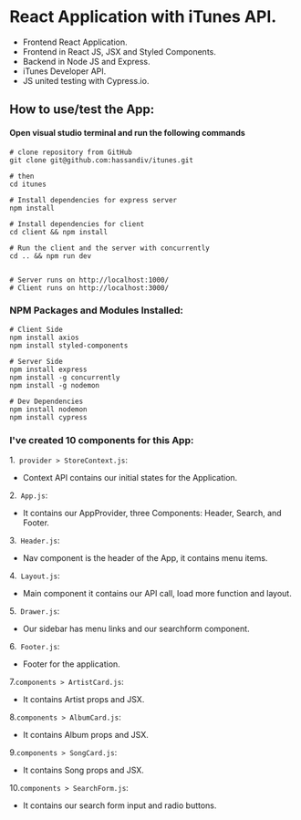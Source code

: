 # React Application with iTunes API.

* Frontend React Application.
* Frontend in React JS, JSX and Styled Components.
* Backend in Node JS and Express.
* iTunes Developer API.
* JS united testing with Cypress.io.

## How to use/test the App:
#### Open visual studio terminal and run the following commands
```
# clone repository from GitHub
git clone git@github.com:hassandiv/itunes.git             

# then
cd itunes

# Install dependencies for express server
npm install

# Install dependencies for client
cd client && npm install

# Run the client and the server with concurrently
cd .. && npm run dev


# Server runs on http://localhost:1000/ 
# Client runs on http://localhost:3000/
```

### NPM Packages and Modules Installed:

```
# Client Side
npm install axios
npm install styled-components

# Server Side
npm install express
npm install -g concurrently
npm install -g nodemon

# Dev Dependencies
npm install nodemon
npm install cypress
```

### I've created 10 components for this App:

1.``` provider > StoreContext.js```: 
* Context API contains our initial states for the Application.

2.``` App.js```: 
* It contains our AppProvider, three Components: Header, Search, and Footer.

3.``` Header.js```: 
* Nav component is the header of the App, it contains menu items.

4.``` Layout.js```: 
* Main component it contains our API call, load more function and layout.

5.``` Drawer.js```: 
* Our sidebar has menu links and our searchform component.

6.``` Footer.js```: 
* Footer for the application.

7.```components > ArtistCard.js```: 
* It contains Artist props and JSX. 

8.```components > AlbumCard.js```: 
* It contains Album props and JSX. 

9.```components > SongCard.js```: 
* It contains Song props and JSX. 

10.```components > SearchForm.js```: 
* It contains our search form input and radio buttons. 